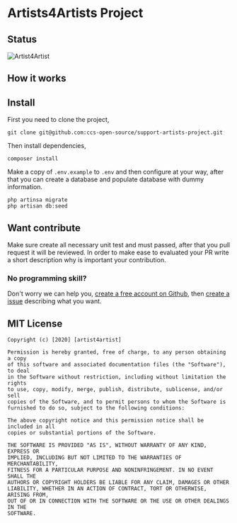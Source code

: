 # Artists4Artists Project

## Status  
![Artist4Artist](https://github.com/ccs-open-source/support-artists-project/workflows/Artist4Artist/badge.svg)

## How it works  

## Install

First you need to clone the project,  
```
git clone git@github.com:ccs-open-source/support-artists-project.git
```

Then install dependencies,
```
composer install
```  

Make a copy of ``.env.example`` to ``.env`` and then configure at your way, after that
you can create a database and populate database with dummy information.  

```
php artinsa migrate
php artisan db:seed
```

## Want contribute

Make sure create all necessary unit test and must passed, after that you pull request it will 
be reviewed. In order to make ease to evaluated your PR write a short description why is important
your contribution. 

### No programming skill?  

Don't worry we can help you, [create a free account on Github](https://github.com/join?source=header-home), then [create a issue](https://github.com/ccs-open-source/support-artists-project/issues/new) describing what
you want.

## MIT License

```
Copyright (c) [2020] [artist4artist]

Permission is hereby granted, free of charge, to any person obtaining a copy
of this software and associated documentation files (the "Software"), to deal
in the Software without restriction, including without limitation the rights
to use, copy, modify, merge, publish, distribute, sublicense, and/or sell
copies of the Software, and to permit persons to whom the Software is
furnished to do so, subject to the following conditions:

The above copyright notice and this permission notice shall be included in all
copies or substantial portions of the Software.

THE SOFTWARE IS PROVIDED "AS IS", WITHOUT WARRANTY OF ANY KIND, EXPRESS OR
IMPLIED, INCLUDING BUT NOT LIMITED TO THE WARRANTIES OF MERCHANTABILITY,
FITNESS FOR A PARTICULAR PURPOSE AND NONINFRINGEMENT. IN NO EVENT SHALL THE
AUTHORS OR COPYRIGHT HOLDERS BE LIABLE FOR ANY CLAIM, DAMAGES OR OTHER
LIABILITY, WHETHER IN AN ACTION OF CONTRACT, TORT OR OTHERWISE, ARISING FROM,
OUT OF OR IN CONNECTION WITH THE SOFTWARE OR THE USE OR OTHER DEALINGS IN THE
SOFTWARE.

```

